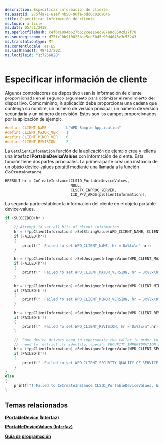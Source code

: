 ```yaml
---
description: Especificar información de cliente
ms.assetid: 275fda71-61ef-4b50-96fe-bdc0c0266646
title: Especificar información de cliente
ms.topic: article
ms.date: 05/31/2018
ms.openlocfilehash: c4f6ca094b627b6c2cee16ec587a8c850cd17f78
ms.sourcegitcommit: d75fc10b9f0825bbe5ce5045c90d4045e3c53243
ms.translationtype: MT
ms.contentlocale: es-ES
ms.lasthandoff: 09/13/2021
ms.locfileid: "127266828"
---
```

# <a name="specifying-client-information"></a>Especificar información de cliente

Algunos controladores de dispositivo usan la información de cliente proporcionada en el segundo argumento para optimizar el rendimiento del dispositivo. Como mínimo, la aplicación debe proporcionar una cadena que contenga su nombre, un número de versión principal, un número de versión secundaria y un número de revisión. Estos son los campos proporcionados por la aplicación de ejemplo.


```C++
#define CLIENT_NAME         L"WPD Sample Application"
#define CLIENT_MAJOR_VER    1
#define CLIENT_MINOR_VER    0
#define CLIENT_REVISION     2
```



La `GetClientInformation` función de la aplicación de ejemplo crea y rellena una interfaz **IPortableDeviceValues** con información de cliente. Esta función tiene dos partes principales. La primera parte crea una instancia de un objeto device-values portátil mediante una llamada a la función CoCreateInstance.


```C++
HRESULT hr = CoCreateInstance(CLSID_PortableDeviceValues,
                              NULL,
                              CLSCTX_INPROC_SERVER,
                              IID_PPV_ARGS(ppClientInformation));
```



La segunda parte establece la información del cliente en el objeto portable device-values.


```C++
if (SUCCEEDED(hr))
{
    // Attempt to set all bits of client information
    hr = (*ppClientInformation)->SetStringValue(WPD_CLIENT_NAME, CLIENT_NAME);
    if (FAILED(hr))
    {
        printf("! Failed to set WPD_CLIENT_NAME, hr = 0x%lx\n",hr);
    }

    hr = (*ppClientInformation)->SetUnsignedIntegerValue(WPD_CLIENT_MAJOR_VERSION, CLIENT_MAJOR_VER);
    if (FAILED(hr))
    {
        printf("! Failed to set WPD_CLIENT_MAJOR_VERSION, hr = 0x%lx\n",hr);
    }

    hr = (*ppClientInformation)->SetUnsignedIntegerValue(WPD_CLIENT_MINOR_VERSION, CLIENT_MINOR_VER);
    if (FAILED(hr))
    {
        printf("! Failed to set WPD_CLIENT_MINOR_VERSION, hr = 0x%lx\n",hr);
    }

    hr = (*ppClientInformation)->SetUnsignedIntegerValue(WPD_CLIENT_REVISION, CLIENT_REVISION);
    if (FAILED(hr))
    {
        printf("! Failed to set WPD_CLIENT_REVISION, hr = 0x%lx\n",hr);
    }

    //  Some device drivers need to impersonate the caller in order to function correctly.  Since our application does not
    //  need to restrict its identity, specify SECURITY_IMPERSONATION so that we work with all devices.
    hr = (*ppClientInformation)->SetUnsignedIntegerValue(WPD_CLIENT_SECURITY_QUALITY_OF_SERVICE, SECURITY_IMPERSONATION);
    if (FAILED(hr))
    {
        printf("! Failed to set WPD_CLIENT_SECURITY_QUALITY_OF_SERVICE, hr = 0x%lx\n",hr);
    }
}
else
{
    printf("! Failed to CoCreateInstance CLSID_PortableDeviceValues, hr = 0x%lx\n",hr);
}
```



## <a name="related-topics"></a>Temas relacionados

<dl> <dt>

[**IPortableDevice (Interfaz)**](/windows/desktop/api/PortableDeviceApi/nn-portabledeviceapi-iportabledevice)
</dt> <dt>

[**IPortableDeviceValues (Interfaz)**](iportabledevicevalues.md)
</dt> <dt>

[**Guía de programación**](programming-guide.md)
</dt> </dl>

 

 



